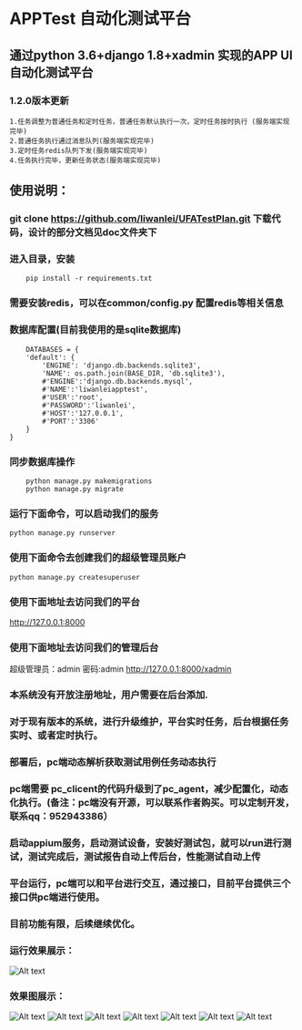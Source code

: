 # APPTest 自动化测试平台
## 通过python 3.6+django 1.8+xadmin 实现的APP  UI自动化测试平台
### 1.2.0版本更新
```
1.任务调整为普通任务和定时任务，普通任务默认执行一次，定时任务按时执行 (服务端实现完毕)
2.普通任务执行通过消息队列(服务端实现完毕)
3.定时任务redis队列下发(服务端实现完毕)
4.任务执行完毕，更新任务状态(服务端实现完毕)
```

## 使用说明：
### git  clone https://github.com/liwanlei/UFATestPlan.git  下载代码，设计的部分文档见doc文件夹下
### 进入目录，安装
        pip install -r requirements.txt
### 需要安装redis，可以在common/config.py 配置redis等相关信息
### 数据库配置(目前我使用的是sqlite数据库)
        DATABASES = {
        'default': {
            'ENGINE': 'django.db.backends.sqlite3',
            'NAME': os.path.join(BASE_DIR, 'db.sqlite3'),
            #'ENGINE':'django.db.backends.mysql',
            #'NAME':'liwanleiapptest',
            #'USER':'root',
            #'PASSWORD':'liwanlei',
            #'HOST':'127.0.0.1',
            #'PORT':'3306'
        }
    }
 ### 同步数据库操作
        python manage.py makemigrations
        python manage.py migrate
 ### 运行下面命令，可以启动我们的服务
    python manage.py runserver
 ### 使用下面命令去创建我们的超级管理员账户
    python manage.py createsuperuser
 ### 使用下面地址去访问我们的平台
  <http://127.0.0.1:8000>
  ### 使用下面地址去访问我们的管理后台
  超级管理员：admin 密码:admin
  <http://127.0.0.1:8000/xadmin>
  ###  本系统没有开放注册地址，用户需要在后台添加.
 ###  对于现有版本的系统，进行升级维护，平台实时任务，后台根据任务实时、或者定时执行。
 ###  部署后，pc端动态解析获取测试用例任务动态执行
 ### pc端需要 pc_clicent的代码升级到了pc_agent，减少配置化，动态化执行。(备注：pc端没有开源，可以联系作者购买。可以定制开发，联系qq：952943386）
 ### 启动appium服务，启动测试设备，安装好测试包，就可以run进行测试，测试完成后，测试报告自动上传后台，性能测试自动上传
 ### 平台运行，pc端可以和平台进行交互，通过接口，目前平台提供三个接口供pc端进行使用。
 ### 目前功能有限，后续继续优化。
 ### 运行效果展示：
  ![Alt text](https://github.com/liwanlei/UFATestPlan/blob/master/img/11.gif)
 ### 效果图展示：
 ![Alt text](https://github.com/liwanlei/UFATestPlan/blob/master/img/项目.png)
  ![Alt text](https://github.com/liwanlei/UFATestPlan/blob/master/img/测试用例.png)
  ![Alt text](https://github.com/liwanlei/UFATestPlan/blob/master/img/testreport.png)
  ![Alt text](https://github.com/liwanlei/UFATestPlan/blob/master/img/xingneng.png)
  ![Alt text](https://github.com/liwanlei/UFATestPlan/blob/master/img/QQ截图20180508161822.png)
  ![Alt text](https://github.com/liwanlei/UFATestPlan/blob/master/img/pc.png)
 ![Alt text](https://github.com/liwanlei/UFATestPlan/blob/master/img/pczhixing.png)
 
